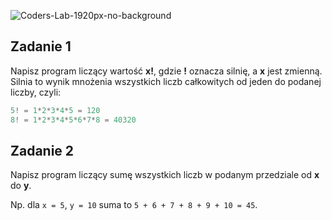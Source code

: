 ![Coders-Lab-1920px-no-background](https://user-images.githubusercontent.com/30623667/104709394-2cabee80-571f-11eb-9518-ea6a794e558e.png)


## Zadanie 1
Napisz program liczący wartość **x!**, gdzie **!** oznacza silnię, a **x** jest zmienną. Silnia to wynik mnożenia wszystkich liczb całkowitych od jeden do podanej liczby, czyli:

```JavaScript
5! = 1*2*3*4*5 = 120
8! = 1*2*3*4*5*6*7*8 = 40320
```



## Zadanie 2

Napisz program liczący sumę wszystkich liczb w podanym przedziale od **x** do **y**.

Np. dla `x = 5`, `y = 10` suma to `5 + 6 + 7 + 8 + 9 + 10 = 45`.

